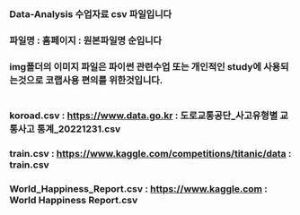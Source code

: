### Data-Analysis 수업자료 csv 파일입니다
### 파일명 : 홈페이지 : 원본파일명 순입니다
### img폴더의 이미지 파일은 파이썬 관련수업 또는 개인적인 study에 사용되는것으로 코랩사용 편의를 위한것입니다.
### 
#
### koroad.csv : https://www.data.go.kr : 도로교통공단_사고유형별 교통사고 통계_20221231.csv
### train.csv : https://www.kaggle.com/competitions/titanic/data : train.csv
### World_Happiness_Report.csv : https://www.kaggle.com : World Happiness Report.csv
# 
